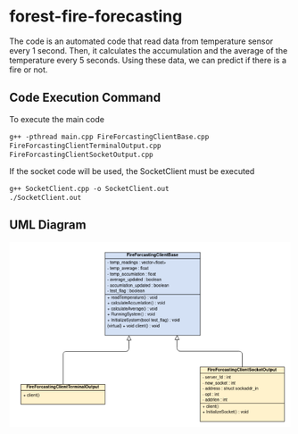 # forest-fire-forecasting

The code is an automated code that read data from temperature sensor every 1 second. Then, it calculates the accumulation and the average of the temperature every 5 seconds. Using these data, we can predict if there is a fire or not.

## Code Execution Command

To execute the main code

```
g++ -pthread main.cpp FireForcastingClientBase.cpp FireForcastingClientTerminalOutput.cpp FireForcastingClientSocketOutput.cpp
```
If the socket code will be used, the SocketClient must be executed
```
g++ SocketClient.cpp -o SocketClient.out
./SocketClient.out
```
## UML Diagram

![maui](https://github.com/karim19mohamed/forest-fire-forecasting/blob/main/img/UML_Diagram.png)
